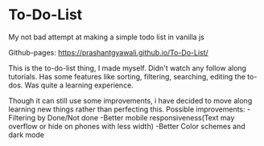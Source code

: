 # To-Do-List
My not bad attempt at making a simple todo list in vanilla js

Github-pages: https://prashantgyawali.github.io/To-Do-List/

This is the to-do-list thing, I made myself. Didn't watch any follow along tutorials. Has some features like sorting, filtering, searching, editing the to-dos.
Was quite a learning experience.

Though it can still use some improvements, i have decided to move along learning new things rather than perfecting this.
Possible improvements:
-Filtering by Done/Not done
-Better mobile responsiveness(Text may overflow or hide on phones with less width)
-Better Color schemes and dark mode
